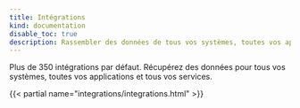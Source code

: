 ```yaml
---
title: Intégrations
kind: documentation
disable_toc: true
description: Rassembler des données de tous vos systèmes, toutes vos applications et tous vos services
---
```


Plus de 350 intégrations par défaut. Récupérez des données pour tous vos systèmes, toutes vos applications et tous vos services.

{{< partial name="integrations/integrations.html" >}}

